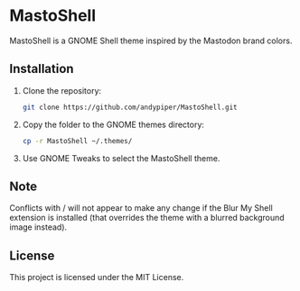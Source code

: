 # MastoShell

MastoShell is a GNOME Shell theme inspired by the Mastodon brand colors.

## Installation

1. Clone the repository:
    ```sh
    git clone https://github.com/andypiper/MastoShell.git
    ```

2. Copy the folder to the GNOME themes directory:
    ```sh
    cp -r MastoShell ~/.themes/
    ```

3. Use GNOME Tweaks to select the MastoShell theme.

## Note

Conflicts with / will not appear to make any change if the Blur My Shell extension is installed (that overrides the theme with a blurred background image instead).

## License

This project is licensed under the MIT License.
